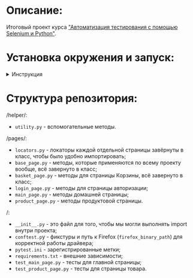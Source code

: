# Описание:
Итоговый проект курса ["Автоматизация тестирования с помощью Selenium и Python"](https://stepik.org/course/575).

# Установка окружения и запуск:
<details>
  <summary>Инструкция</summary>
  
- Установите Python3. Для этого на [официальной странице](https://www.python.org/downloads/windows/)  Python выберите стабильную версию для Windows, и скачайте файл для вашей системы (64-разрядная или 32-разрядная). Во время установки убедитесь в том, что вы поставили галочку в разделе `Add Python 3.x to PATH`.
Чтобы проверить правильность установки, откройте командную строку  Windows (Пуск - Найти программу - cmd.exe и Запустить). В консоли  введите python --version (на некоторых сборках Windows нужно вводить  короткую команду, например, py --version):
```
python --version
Python 3.10.11
```
- Создайте папку, где будут храниться наши виртуальные окружения, и перейдите в неё:
```
mkdir environments
cd environments
```
Создадим виртуальное окружение:
```
py -m venv selenium_env
```
- Запустим созданный для нас приложением venv файл activate.bat, чтобы активировать окружение:
```
selenium_env\Scripts\activate.bat
```
- Клонируйте репозиторий. В папке `environments` выполните:
```
git clone https://github.com/HappyClickClack/stepik_auto_tests_course_final_project
```
(_GIT client for win_: https://git-scm.com/download/win)
  
- Установите зависимости. В виртуальном окружении выполните:
```
cd stepik_auto_tests_course_final_project
pip install -r requirements.txt
```

- Установите драйвер для браузера: Windows. Для этого откройте сайт https://sites.google.com/chromium.org/driver/ (старая версия сайта https://sites.google.com/a/chromium.org/chromedriver/downloads)  и скачайте ту версию ChromeDriver, которая соответствует версии вашего  браузера. Чтобы узнать версию браузера, откройте новое окно в Chrome, в  поисковой строке наберите: chrome://version/ и нажмите Enter. В верхней  строчке вы увидите информацию про версию браузера. Разархивируйте скачанный файл. Создайте в папке `environments` (см выше) папку chromedriver и положите разархивированный ранее файл chromedriver.exe.
Добавьте в системную переменную PATH путь к chromedriver. Как это сделать в разных версиях Windows, описано здесь: https://www.computerhope.com/issues/ch000549.htm. 
Или можно прописать путь к драйверу в скрипте (не реализовано в этом репо.):
```
webdriver.Chrome(<путь к драйверу>)
```
- Запустите тесты. В виртуальном окружении выполните:
```
pytest -v -s  
```
  
</details>

# Структура репозитория:

/helper/:
- `utility.py` - вспомогательные методы.

/pages/:
- `locators.py` - локаторы каждой отдельной страницы завёрнуты в класс, чтобы было удобно импортировать;
- `base_page.py` - методы, которые применяются по всему проекту вообще, всё завернуто в класс;
- `basket_page.py` - методы для страницы Корзины, всё завернуто в класс;
- `login_page.p`y - методы для страницы авторизации;
- `main_page.py` - методы домашней страницы;
- `product_page.py` - методы продуктовой страницы.

/:
- `__init__.py` - это файл для того, чтобы мы могли выполнять import внутри проекта;
- `conftest.p`y - фикстуры и путь к Firefox (`firefox_binary_path`) для корректной работы драйвера;
- `pytest.ini` - зарегистрированные метки;
- `requirements.txt` - внешние зависимости;
- `test_main_page.py` - тесты для главной страницы;
- `test_product_page.py` - тесты для страницы товара.

